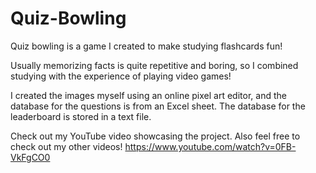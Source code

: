 # Quiz-Bowling
Quiz bowling is a game I created to make studying flashcards fun!

Usually memorizing facts is quite repetitive and boring, so I combined studying with the experience of playing video games!

I created the images myself using an online pixel art editor, and the database for the questions is from an Excel sheet. The database for the leaderboard is stored in a text file.

Check out my YouTube video showcasing the project. Also feel free to check out my other videos!
https://www.youtube.com/watch?v=0FB-VkFgCO0
